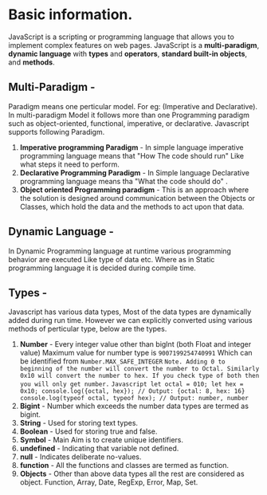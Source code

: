 # Basic information.
JavaScript is a scripting or programming language that allows you to implement complex features on web pages.
JavaScript is a **multi-paradigm**, **dynamic language** with **types** and **operators**, **standard built-in objects**, and **methods**.

## **Multi-Paradigm** -
Paradigm means one perticular model. For eg: (Imperative and Declarative). In multi-paradigm Model it follows more than one Programming paradigm such as object-oriented, functional, imperative, or declarative.
  Javascript supports following Paradigm.
  1. **Imperative programming Paradigm** - In simple language imperative programming language means that "How The code should run" Like what steps it need to perform.
  2. **Declarative Programming Paradigm** - In Simple language Declarative programming language means tha "What the code should do" .
  3. **Object oriented Programming paradigm** - This is an approach where the solution is designed around communication between the Objects or Classes, which hold the data and the methods to act upon that data.

## Dynamic Language -
In Dynamic Programming language at runtime various programming behavior are executed Like type of data etc. Where as in Static programming language it is decided during compile time.

## Types -
Javascript has various data types, Most of the data types are dynamically added during run time. However we can explicitly converted using various methods of perticular type,
  below are the types.
  1. **Number** - Every integer value other than bigInt (both Float and integer value) Maximum value for number type is `9007199254740991` Which can be identified from `Number.MAX_SAFE_INTEGER`
    ```
      Note. Adding 0 to beginning of the number will convert the number to Octal.
      Similarly 0x10 will convert the number to hex.
      If you check type of both then you will only get number.
    ```
    ```Javascript
      let octal = 010;
      let hex = 0x10;
      console.log({octal, hex}); // Output: {octal: 8, hex: 16}
      console.log(typeof octal, typeof hex); // Output: number, number
    ```
  2. **Bigint** - Number which exceeds the number data types are termed as bigint.
  3. **String** - Used for storing text types.
  4. **Boolean** - Used for storing true and false.
  5. **Symbol** - Main Aim is to create unique identifiers.
  6. **undefined** - Indicating that variable not defined.
  7. **null** - Indicates deliberate no-values.
  8. **function** - All the functions and classes are termed as function.
  9. **Objects** - Other than above data types all the rest are considered as object. Function, Array, Date, RegExp, Error, Map, Set.

